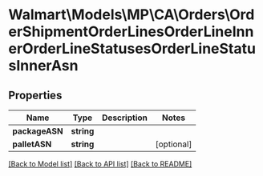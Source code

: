 # Walmart\Models\MP\CA\Orders\OrderShipmentOrderLinesOrderLineInnerOrderLineStatusesOrderLineStatusInnerAsn

## Properties

Name | Type | Description | Notes
------------ | ------------- | ------------- | -------------
**packageASN** | **string** |  |
**palletASN** | **string** |  | [optional]


[[Back to Model list]](./) [[Back to API list]](../../../../../README.md#supported-apis) [[Back to README]](../../../../../README.md)
